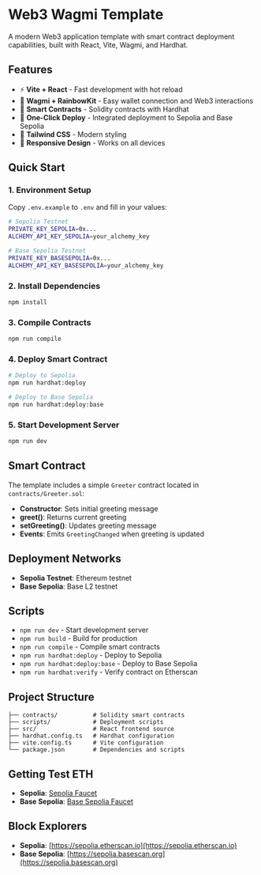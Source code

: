 # Web3 Wagmi Template

A modern Web3 application template with smart contract deployment capabilities, built with React, Vite, Wagmi, and Hardhat.

## Features

- ⚡ **Vite + React** - Fast development with hot reload
- 🔗 **Wagmi + RainbowKit** - Easy wallet connection and Web3 interactions
- 📝 **Smart Contracts** - Solidity contracts with Hardhat
- 🚀 **One-Click Deploy** - Integrated deployment to Sepolia and Base Sepolia
- 🎨 **Tailwind CSS** - Modern styling
- 📱 **Responsive Design** - Works on all devices

## Quick Start

### 1. Environment Setup

Copy `.env.example` to `.env` and fill in your values:

```bash
# Sepolia Testnet
PRIVATE_KEY_SEPOLIA=0x...
ALCHEMY_API_KEY_SEPOLIA=your_alchemy_key

# Base Sepolia Testnet  
PRIVATE_KEY_BASESEPOLIA=0x...
ALCHEMY_API_KEY_BASESEPOLIA=your_alchemy_key
```

### 2. Install Dependencies

```bash
npm install
```

### 3. Compile Contracts

```bash
npm run compile
```

### 4. Deploy Smart Contract

```bash
# Deploy to Sepolia
npm run hardhat:deploy

# Deploy to Base Sepolia
npm run hardhat:deploy:base
```

### 5. Start Development Server

```bash
npm run dev
```

## Smart Contract

The template includes a simple `Greeter` contract located in `contracts/Greeter.sol`:

- **Constructor**: Sets initial greeting message
- **greet()**: Returns current greeting
- **setGreeting()**: Updates greeting message
- **Events**: Emits `GreetingChanged` when greeting is updated

## Deployment Networks

- **Sepolia Testnet**: Ethereum testnet
- **Base Sepolia**: Base L2 testnet

## Scripts

- `npm run dev` - Start development server
- `npm run build` - Build for production
- `npm run compile` - Compile smart contracts
- `npm run hardhat:deploy` - Deploy to Sepolia
- `npm run hardhat:deploy:base` - Deploy to Base Sepolia
- `npm run hardhat:verify` - Verify contract on Etherscan

## Project Structure

```
├── contracts/          # Solidity smart contracts
├── scripts/            # Deployment scripts
├── src/                # React frontend source
├── hardhat.config.ts   # Hardhat configuration
├── vite.config.ts      # Vite configuration
└── package.json        # Dependencies and scripts
```

## Getting Test ETH

- **Sepolia**: [Sepolia Faucet](https://sepoliafaucet.com/)
- **Base Sepolia**: [Base Sepolia Faucet](https://www.coinbase.com/faucets/base-ethereum-sepolia-faucet)

## Block Explorers

- **Sepolia**: [https://sepolia.etherscan.io](https://sepolia.etherscan.io)
- **Base Sepolia**: [https://sepolia.basescan.org](https://sepolia.basescan.org)
